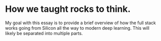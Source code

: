 # How we taught rocks to think.

My goal with this essay is to provide a brief overview of how the full stack works going from Silicon all the way to modern deep learning. This will likely be separated into multiple parts.
